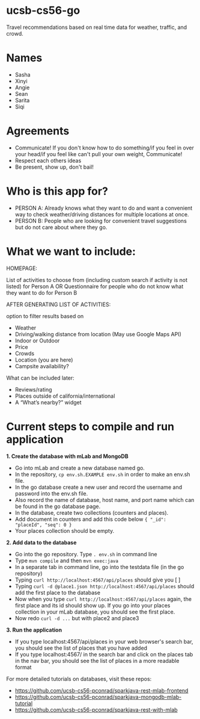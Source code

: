 # ucsb-cs56-go
Travel recommendations based on real time data for weather, traffic, and crowd. 


# Names
* Sasha
* Xinyi
* Angie
* Sean
* Sarita
* Siqi

# Agreements
* Communicate! If you don't know how to do something/if you feel in over your head/if you feel like can't pull your own weight, Communicate! 
* Respect each others ideas
* Be present, show up, don't bail! 


# Who is this app for? 
* PERSON A: Already knows what they want to do 
   and want a convenient way to check weather/driving distances 
   for multiple locations at once.
* PERSON B: People who are looking for convenient travel 
   suggestions but do not care about where they go.


# What we want to include:

HOMEPAGE: 

List of activities to choose from (including custom search if activity is not listed) for Person A
OR Questionnaire for people who do not know what they want to do for Person B 

AFTER GENERATING LIST OF ACTIVITIES:

option to filter results based on 
* Weather
* Driving/walking distance from location (May use Google Maps API) 
* Indoor or Outdoor
* Price
* Crowds
* Location (you are here) 
* Campsite availability? 

What can be included later: 
* Reviews/rating
* Places outside of california/international
* A “What’s nearby?” widget

# Current steps to compile and run application 

**1. Create the database with mLab and MongoDB**

* Go into mLab and create a new database named go.
* In the repository, `cp env.sh.EXAMPLE env.sh` in order to make an env.sh file.
* In the go database create a new user and record the username and password into the env.sh file.
* Also record the name of database, host name, and port name which can be found in the go database page.
* In the database, create two collections (counters and places). 
* Add document in counters and add this code below
`
{
    "_id": "placeId",
    "seq": 0
}
`
* Your places collection should be empty.

**2. Add data to the database**  

* Go into the go repository. Type
`
. env.sh
`
in command line
* Type `mvn compile` and then `mvn exec:java`
* In a separate tab in command line, go into the testdata file (in the go repository)
* Typing `curl http://localhost:4567/api/places` should give you [ ] 
* Typing `curl -d @place1.json http://localhost:4567/api/places` should add the first place to the database
* Now when you type `curl http://localhost:4567/api/places` again, the first place and its id should show up. If you go into your places collection in your mLab database, you should see the first place. 
* Now redo `curl -d ...` but with place2 and place3

**3. Run the application**  
* If you type localhost:4567/api/places in your web browser's search bar, you should see the list of places that you have added
* If you type localhost:4567/ in the search bar and click on the places tab in the nav bar, you should see the list of places in a more readable format

For more detailed tutorials on databases, visit these repos: 
* https://github.com/ucsb-cs56-pconrad/sparkjava-rest-mlab-frontend
* https://github.com/ucsb-cs56-pconrad/sparkjava-mongodb-mlab-tutorial
* https://github.com/ucsb-cs56-pconrad/sparkjava-rest-with-mlab





